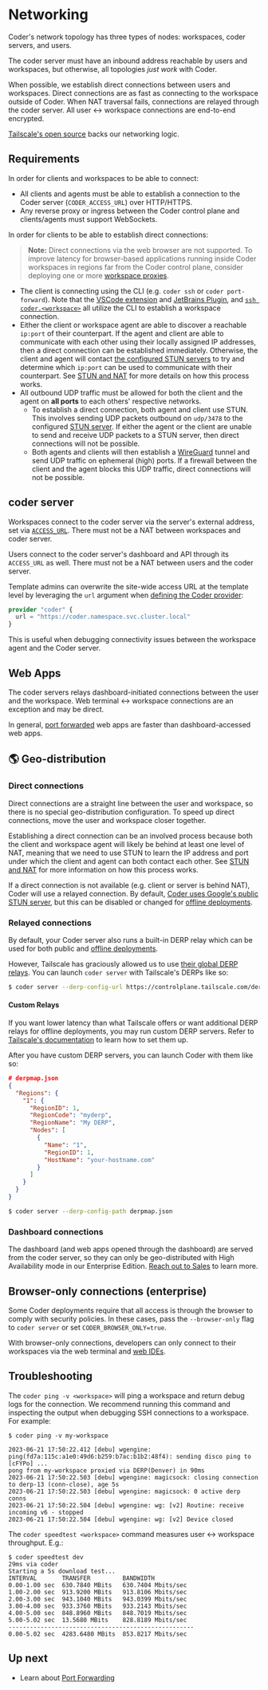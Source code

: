 # Networking

Coder's network topology has three types of nodes: workspaces, coder servers,
and users.

The coder server must have an inbound address reachable by users and workspaces,
but otherwise, all topologies _just work_ with Coder.

When possible, we establish direct connections between users and workspaces.
Direct connections are as fast as connecting to the workspace outside of Coder.
When NAT traversal fails, connections are relayed through the coder server. All
user <-> workspace connections are end-to-end encrypted.

[Tailscale's open source](https://tailscale.com) backs our networking logic.

## Requirements

In order for clients and workspaces to be able to connect:

- All clients and agents must be able to establish a connection to the Coder
  server (`CODER_ACCESS_URL`) over HTTP/HTTPS.
- Any reverse proxy or ingress between the Coder control plane and
  clients/agents must support WebSockets.

In order for clients to be able to establish direct connections:

> **Note:** Direct connections via the web browser are not supported. To improve
> latency for browser-based applications running inside Coder workspaces in
> regions far from the Coder control plane, consider deploying one or more
> [workspace proxies](../admin/workspace-proxies.md).

- The client is connecting using the CLI (e.g. `coder ssh` or
  `coder port-forward`). Note that the
  [VSCode extension](https://marketplace.visualstudio.com/items?itemName=coder.coder-remote)
  and [JetBrains Plugin](https://plugins.jetbrains.com/plugin/19620-coder/), and
  [`ssh coder.<workspace>`](../cli/config-ssh.md) all utilize the CLI to
  establish a workspace connection.
- Either the client or workspace agent are able to discover a reachable
  `ip:port` of their counterpart. If the agent and client are able to
  communicate with each other using their locally assigned IP addresses, then a
  direct connection can be established immediately. Otherwise, the client and
  agent will contact
  [the configured STUN servers](../reference/cli/server.md#derp-server-stun-addresses)
  to try and determine which `ip:port` can be used to communicate with their
  counterpart. See [STUN and NAT](./stun.md) for more details on how this
  process works.
- All outbound UDP traffic must be allowed for both the client and the agent on
  **all ports** to each others' respective networks.
  - To establish a direct connection, both agent and client use STUN. This
    involves sending UDP packets outbound on `udp/3478` to the configured
    [STUN server](../reference/cli/server.md#--derp-server-stun-addresses). If
    either the agent or the client are unable to send and receive UDP packets to
    a STUN server, then direct connections will not be possible.
  - Both agents and clients will then establish a
    [WireGuard](https://www.wireguard.com/)️ tunnel and send UDP traffic on
    ephemeral (high) ports. If a firewall between the client and the agent
    blocks this UDP traffic, direct connections will not be possible.

## coder server

Workspaces connect to the coder server via the server's external address, set
via [`ACCESS_URL`](../admin/configure.md#access-url). There must not be a NAT
between workspaces and coder server.

Users connect to the coder server's dashboard and API through its `ACCESS_URL`
as well. There must not be a NAT between users and the coder server.

Template admins can overwrite the site-wide access URL at the template level by
leveraging the `url` argument when
[defining the Coder provider](https://registry.terraform.io/providers/coder/coder/latest/docs#url):

```terraform
provider "coder" {
  url = "https://coder.namespace.svc.cluster.local"
}
```

This is useful when debugging connectivity issues between the workspace agent
and the Coder server.

## Web Apps

The coder servers relays dashboard-initiated connections between the user and
the workspace. Web terminal <-> workspace connections are an exception and may
be direct.

In general, [port forwarded](./port-forwarding.md) web apps are faster than
dashboard-accessed web apps.

## 🌎 Geo-distribution

### Direct connections

Direct connections are a straight line between the user and workspace, so there
is no special geo-distribution configuration. To speed up direct connections,
move the user and workspace closer together.

Establishing a direct connection can be an involved process because both the
client and workspace agent will likely be behind at least one level of NAT,
meaning that we need to use STUN to learn the IP address and port under which
the client and agent can both contact each other. See [STUN and NAT](./stun.md)
for more information on how this process works.

If a direct connection is not available (e.g. client or server is behind NAT),
Coder will use a relayed connection. By default,
[Coder uses Google's public STUN server](../reference/cli/server.md#--derp-server-stun-addresses),
but this can be disabled or changed for
[offline deployments](../install/offline.md).

### Relayed connections

By default, your Coder server also runs a built-in DERP relay which can be used
for both public and [offline deployments](../install/offline.md).

However, Tailscale has graciously allowed us to use
[their global DERP relays](https://tailscale.com/kb/1118/custom-derp-servers/#what-are-derp-servers).
You can launch `coder server` with Tailscale's DERPs like so:

```bash
$ coder server --derp-config-url https://controlplane.tailscale.com/derpmap/default
```

#### Custom Relays

If you want lower latency than what Tailscale offers or want additional DERP
relays for offline deployments, you may run custom DERP servers. Refer to
[Tailscale's documentation](https://tailscale.com/kb/1118/custom-derp-servers/#why-run-your-own-derp-server)
to learn how to set them up.

After you have custom DERP servers, you can launch Coder with them like so:

```json
# derpmap.json
{
  "Regions": {
    "1": {
      "RegionID": 1,
      "RegionCode": "myderp",
      "RegionName": "My DERP",
      "Nodes": [
        {
          "Name": "1",
          "RegionID": 1,
          "HostName": "your-hostname.com"
        }
      ]
    }
  }
}
```

```bash
$ coder server --derp-config-path derpmap.json
```

### Dashboard connections

The dashboard (and web apps opened through the dashboard) are served from the
coder server, so they can only be geo-distributed with High Availability mode in
our Enterprise Edition. [Reach out to Sales](https://coder.com/contact) to learn
more.

## Browser-only connections (enterprise)

Some Coder deployments require that all access is through the browser to comply
with security policies. In these cases, pass the `--browser-only` flag to
`coder server` or set `CODER_BROWSER_ONLY=true`.

With browser-only connections, developers can only connect to their workspaces
via the web terminal and [web IDEs](../ides/web-ides.md).

## Troubleshooting

The `coder ping -v <workspace>` will ping a workspace and return debug logs for
the connection. We recommend running this command and inspecting the output when
debugging SSH connections to a workspace. For example:

```console
$ coder ping -v my-workspace

2023-06-21 17:50:22.412 [debu] wgengine: ping(fd7a:115c:a1e0:49d6:b259:b7ac:b1b2:48f4): sending disco ping to [cFYPo] ...
pong from my-workspace proxied via DERP(Denver) in 90ms
2023-06-21 17:50:22.503 [debu] wgengine: magicsock: closing connection to derp-13 (conn-close), age 5s
2023-06-21 17:50:22.503 [debu] wgengine: magicsock: 0 active derp conns
2023-06-21 17:50:22.504 [debu] wgengine: wg: [v2] Routine: receive incoming v6 - stopped
2023-06-21 17:50:22.504 [debu] wgengine: wg: [v2] Device closed
```

The `coder speedtest <workspace>` command measures user <-> workspace
throughput. E.g.:

```
$ coder speedtest dev
29ms via coder
Starting a 5s download test...
INTERVAL       TRANSFER         BANDWIDTH
0.00-1.00 sec  630.7840 MBits   630.7404 Mbits/sec
1.00-2.00 sec  913.9200 MBits   913.8106 Mbits/sec
2.00-3.00 sec  943.1040 MBits   943.0399 Mbits/sec
3.00-4.00 sec  933.3760 MBits   933.2143 Mbits/sec
4.00-5.00 sec  848.8960 MBits   848.7019 Mbits/sec
5.00-5.02 sec  13.5680 MBits    828.8189 Mbits/sec
----------------------------------------------------
0.00-5.02 sec  4283.6480 MBits  853.8217 Mbits/sec
```

## Up next

- Learn about [Port Forwarding](./port-forwarding.md)
